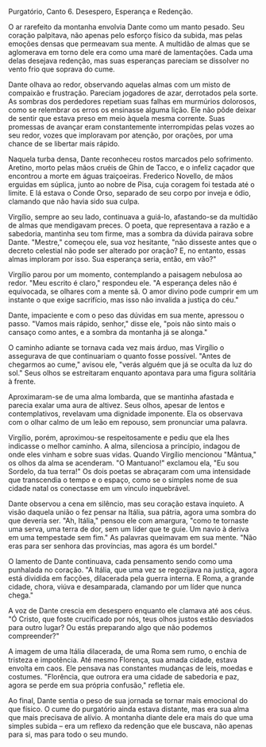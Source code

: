 Purgatório, Canto 6.
Desespero, Esperança e Redenção.

O ar rarefeito da montanha envolvia Dante como um manto pesado. Seu coração palpitava, não apenas pelo esforço físico da subida, mas pelas emoções densas que permeavam sua mente. A multidão de almas que se aglomerava em torno dele era como uma maré de lamentações. Cada uma delas desejava redenção, mas suas esperanças pareciam se dissolver no vento frio que soprava do cume.

Dante olhava ao redor, observando aquelas almas com um misto de compaixão e frustração. Pareciam jogadores de azar, derrotados pela sorte. As sombras dos perdedores repetiam suas falhas em murmúrios dolorosos, como se relembrar os erros os ensinasse alguma lição. Ele não pôde deixar de sentir que estava preso em meio àquela mesma corrente. Suas promessas de avançar eram constantemente interrompidas pelas vozes ao seu redor, vozes que imploravam por atenção, por orações, por uma chance de se libertar mais rápido.

Naquela turba densa, Dante reconheceu rostos marcados pelo sofrimento. Aretino, morto pelas mãos cruéis de Ghin de Tacco, e o infeliz caçador que encontrou a morte em águas traiçoeiras. Frederico Novello, de mãos erguidas em súplica, junto ao nobre de Pisa, cuja coragem foi testada até o limite. E lá estava o Conde Orso, separado de seu corpo por inveja e ódio, clamando que não havia sido sua culpa.

Virgílio, sempre ao seu lado, continuava a guiá-lo, afastando-se da multidão de almas que mendigavam preces. O poeta, que representava a razão e a sabedoria, mantinha seu tom firme, mas a sombra da dúvida pairava sobre Dante. "Mestre," começou ele, sua voz hesitante, "não disseste antes que o decreto celestial não pode ser alterado por oração? E, no entanto, essas almas imploram por isso. Sua esperança seria, então, em vão?"

Virgílio parou por um momento, contemplando a paisagem nebulosa ao redor. "Meu escrito é claro," respondeu ele. "A esperança deles não é equivocada, se olhares com a mente sã. O amor divino pode cumprir em um instante o que exige sacrifício, mas isso não invalida a justiça do céu."

Dante, impaciente e com o peso das dúvidas em sua mente, apressou o passo. "Vamos mais rápido, senhor," disse ele, "pois não sinto mais o cansaço como antes, e a sombra da montanha já se alonga."

O caminho adiante se tornava cada vez mais árduo, mas Virgílio o assegurava de que continuariam o quanto fosse possível. "Antes de chegarmos ao cume," avisou ele, "verás alguém que já se oculta da luz do sol." Seus olhos se estreitaram enquanto apontava para uma figura solitária à frente.

Aproximaram-se de uma alma lombarda, que se mantinha afastada e parecia exalar uma aura de altivez. Seus olhos, apesar de lentos e contemplativos, revelavam uma dignidade imponente. Ela os observava com o olhar calmo de um leão em repouso, sem pronunciar uma palavra.

Virgílio, porém, aproximou-se respeitosamente e pediu que ela lhes indicasse o melhor caminho. A alma, silenciosa a princípio, indagou de onde eles vinham e sobre suas vidas. Quando Virgílio mencionou "Mântua," os olhos da alma se acenderam. "O Mantuano!" exclamou ela, "Eu sou Sordelo, da tua terra!" Os dois poetas se abraçaram com uma intensidade que transcendia o tempo e o espaço, como se o simples nome de sua cidade natal os conectasse em um vínculo inquebrável.

Dante observou a cena em silêncio, mas seu coração estava inquieto. A visão daquela união o fez pensar na Itália, sua pátria, agora uma sombra do que deveria ser. "Ah, Itália," pensou ele com amargura, "como te tornaste uma serva, uma terra de dor, sem um líder que te guie. Um navio à deriva em uma tempestade sem fim." As palavras queimavam em sua mente. "Não eras para ser senhora das províncias, mas agora és um bordel."

O lamento de Dante continuava, cada pensamento sendo como uma punhalada no coração. "A Itália, que uma vez se regozijava na justiça, agora está dividida em facções, dilacerada pela guerra interna. E Roma, a grande cidade, chora, viúva e desamparada, clamando por um líder que nunca chega."

A voz de Dante crescia em desespero enquanto ele clamava até aos céus. "Ó Cristo, que foste crucificado por nós, teus olhos justos estão desviados para outro lugar? Ou estás preparando algo que não podemos compreender?"

A imagem de uma Itália dilacerada, de uma Roma sem rumo, o enchia de tristeza e impotência. Até mesmo Florença, sua amada cidade, estava envolta em caos. Ele pensava nas constantes mudanças de leis, moedas e costumes. "Florência, que outrora era uma cidade de sabedoria e paz, agora se perde em sua própria confusão," refletia ele.

Ao final, Dante sentia o peso de sua jornada se tornar mais emocional do que físico. O cume do purgatório ainda estava distante, mas era sua alma que mais precisava de alívio. A montanha diante dele era mais do que uma simples subida – era um reflexo da redenção que ele buscava, não apenas para si, mas para todo o seu mundo.